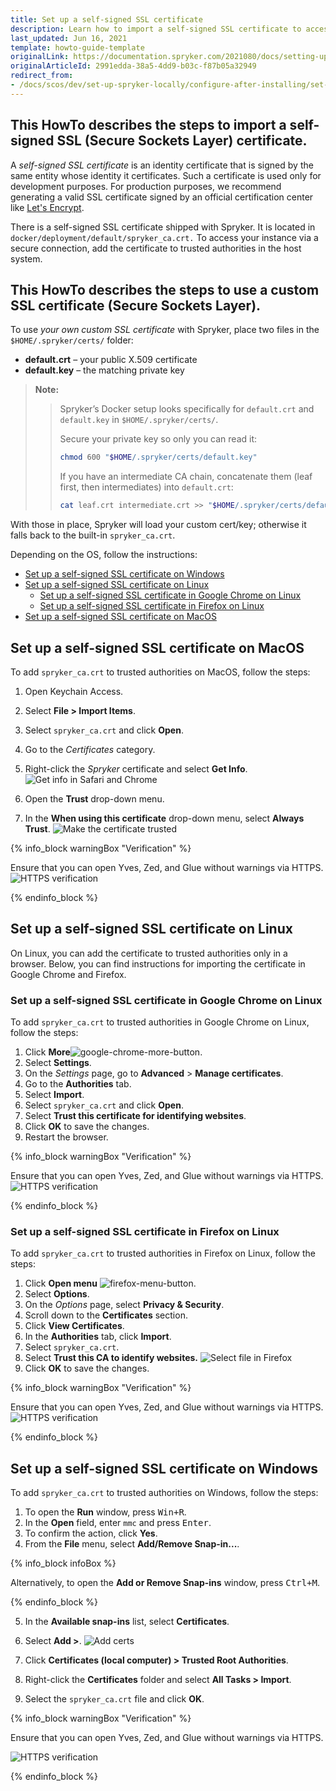 ```yaml
---
title: Set up a self-signed SSL certificate
description: Learn how to import a self-signed SSL certificate to access your instance via a secure connection.
last_updated: Jun 16, 2021
template: howto-guide-template
originalLink: https://documentation.spryker.com/2021080/docs/setting-up-a-self-signed-ssl-certificate
originalArticleId: 2991edda-38a5-4dd9-b03c-f87b05a32949
redirect_from:
- /docs/scos/dev/set-up-spryker-locally/configure-after-installing/set-up-a-self-signed-ssl-certificate.html
---
```



## This HowTo describes the steps to import a self-signed SSL (Secure Sockets Layer) certificate.

A *self-signed SSL certificate* is an identity certificate that is signed by the same entity whose identity it certificates. Such a certificate is used only for development purposes. For production purposes, we recommend generating a valid SSL certificate signed by an official certification center like [Let's Encrypt](https://letsencrypt.org/).

There is a self-signed SSL certificate shipped with Spryker. It is located in `docker/deployment/default/spryker_ca.crt.` To access your instance via a secure connection, add the certificate to trusted authorities in the host system.

## This HowTo describes the steps to use a custom SSL certificate (Secure Sockets Layer).

To use *your own custom SSL certificate* with Spryker, place two files in the `$HOME/.spryker/certs/` folder:

- **default.crt** – your public X.509 certificate
- **default.key** – the matching private key

> **Note:**
> > Spryker’s Docker setup looks specifically for `default.crt` and `default.key` in `$HOME/.spryker/certs/`.
> >
> > Secure your private key so only you can read it:
> >
> > ```bash
> > chmod 600 "$HOME/.spryker/certs/default.key"
> > ```
> >
> > If you have an intermediate CA chain, concatenate them (leaf first, then intermediates) into `default.crt`:
> >
> > ```bash
> > cat leaf.crt intermediate.crt >> "$HOME/.spryker/certs/default.crt"
> > ```
> >

With those in place, Spryker will load your custom cert/key; otherwise it falls back to the built-in `spryker_ca.crt`.

Depending on the OS, follow the instructions:
- [Set up a self-signed SSL certificate on Windows](#set-up-a-self-signed-ssl-certificate-on-windows)
- [Set up a self-signed SSL certificate on Linux](#set-up-a-self-signed-ssl-certificate-on-linux)
  - [Set up a self-signed SSL certificate in Google Chrome on Linux](#set-up-a-self-signed-ssl-certificate-in-google-chrome-on-linux)
  - [Set up a self-signed SSL certificate in Firefox on Linux](#set-up-a-self-signed-ssl-certificate-in-firefox-on-linux)
- [Set up a self-signed SSL certificate on MacOS](#set-up-a-self-signed-ssl-certificate-on-macos)

## Set up a self-signed SSL certificate on MacOS

To add `spryker_ca.crt` to trusted authorities on MacOS, follow the steps:

1. Open Keychain Access.
2. Select **File&nbsp;<span aria-label="and then">></span> Import Items**.
3. Select `spryker_ca.crt` and click **Open**.
4. Go to the *Certificates* category.
5. Right-click the *Spryker* certificate and select **Get Info**.
![Get info in Safari and Chrome](https://spryker.s3.eu-central-1.amazonaws.com/docs/Tutorials/HowTos/Docker+HowTos/HowTo+Install+Self-Signed+SSL+Certificates/get-info.png)

6. Open the **Trust** drop-down menu.
7. In the **When using this certificate** drop-down menu, select **Always Trust**.
![Make the certificate trusted](https://spryker.s3.eu-central-1.amazonaws.com/docs/Tutorials/HowTos/Docker+HowTos/HowTo+Install+Self-Signed+SSL+Certificates/always-trust.png)

{% info_block warningBox "Verification" %}

Ensure that you can open Yves, Zed, and Glue without warnings via HTTPS.
![HTTPS verification](https://spryker.s3.eu-central-1.amazonaws.com/docs/Tutorials/HowTos/Docker+HowTos/HowTo+Install+Self-Signed+SSL+Certificates/https-verification.png)

{% endinfo_block %}

## Set up a self-signed SSL certificate on Linux

On Linux, you can add the certificate to trusted authorities only in a browser. Below, you can find instructions for importing the certificate in Google Chrome and Firefox.

### Set up a self-signed SSL certificate in Google Chrome on Linux

To add `spryker_ca.crt` to trusted authorities in Google Chrome on Linux, follow the steps:

1. Click **More**![google-chrome-more-button](https://spryker.s3.eu-central-1.amazonaws.com/docs/Tutorials/HowTos/Docker+HowTos/HowTo+Install+Self-Signed+SSL+Certificates/chrome-more-button.png).
2. Select **Settings**.
3. On the *Settings* page, go to **Advanced** > **Manage certificates**.
4. Go to the **Authorities** tab.
5. Select **Import**.
6. Select `spryker_ca.crt` and click **Open**.
7. Select **Trust this certificate for identifying websites**.
8. Click **OK** to save the changes.
9. Restart the browser.

{% info_block warningBox "Verification" %}

Ensure that you can open Yves, Zed, and Glue without warnings via HTTPS.
![HTTPS verification](https://spryker.s3.eu-central-1.amazonaws.com/docs/Tutorials/HowTos/Docker+HowTos/HowTo+Install+Self-Signed+SSL+Certificates/https-verification.png)

{% endinfo_block %}

### Set up a self-signed SSL certificate in Firefox on Linux

To add `spryker_ca.crt` to trusted authorities in Firefox on Linux, follow the steps:

1. Click **Open menu** ![firefox-menu-button](https://spryker.s3.eu-central-1.amazonaws.com/docs/Tutorials/HowTos/Docker+HowTos/HowTo+Install+Self-Signed+SSL+Certificates/firefox-menu-button.png).
2. Select **Options**.
3. On the *Options* page, select **Privacy & Security**.
4. Scroll down to the **Certificates** section.
5. Click **View Certificates**.
6. In the **Authorities** tab, click **Import**.
7. Select `spryker_ca.crt`.
8. Select **Trust this CA to identify websites.**
![Select file in Firefox](https://spryker.s3.eu-central-1.amazonaws.com/docs/Tutorials/HowTos/Docker+HowTos/HowTo+Install+Self-Signed+SSL+Certificates/select-file.png)
9. Click **OK** to save the changes.

{% info_block warningBox "Verification" %}

Ensure that you can open Yves, Zed, and Glue without warnings via HTTPS.
![HTTPS verification](https://spryker.s3.eu-central-1.amazonaws.com/docs/Tutorials/HowTos/Docker+HowTos/HowTo+Install+Self-Signed+SSL+Certificates/https-verification.png)

{% endinfo_block %}


## Set up a self-signed SSL certificate on Windows

To add `spryker_ca.crt` to trusted authorities on Windows, follow the steps:

1. To open the **Run** window, press <kbd>Win+R</kbd>.
2. In the **Open** field, enter `mmc` and press <kbd>Enter</kbd>.
3. To confirm the action, click **Yes**.
4. From the **File** menu, select **Add/Remove Snap-in...**.

{% info_block infoBox %}

Alternatively, to open the **Add or Remove Snap-ins** window, press <kbd>Ctrl+M</kbd>.

{% endinfo_block %}

5. In the **Available snap-ins** list, select **Certificates**.
6. Select **Add >**.
![Add certs](https://spryker.s3.eu-central-1.amazonaws.com/docs/Tutorials/HowTos/Docker+HowTos/HowTo+Install+Self-Signed+SSL+Certificates/add-certs.png)

7. Click **Certificates (local computer)&nbsp;<span aria-label="and then">></span> Trusted Root Authorities**.
8. Right-click the **Certificates** folder and select **All Tasks&nbsp;<span aria-label="and then">></span> Import**.
9. Select the `spryker_ca.crt` file and click **OK**.

{% info_block warningBox "Verification" %}

Ensure that you can open Yves, Zed, and Glue without warnings via HTTPS.

![HTTPS verification](https://spryker.s3.eu-central-1.amazonaws.com/docs/Tutorials/HowTos/Docker+HowTos/HowTo+Install+Self-Signed+SSL+Certificates/https-verification.png)

{% endinfo_block %}

